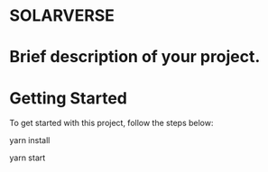 # SOLARVERSE

# Brief description of your project.

# Getting Started
To get started with this project, follow the steps below:

yarn install

yarn start

